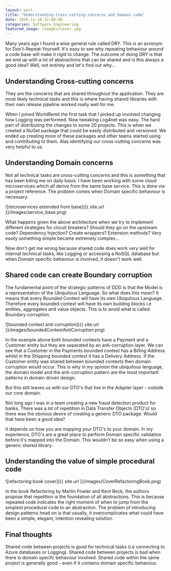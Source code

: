 ```yaml
---
layout: post
title: "Understanding Cross-cutting concerns and Domain code"
date: 2016-11-10 12:00:00
categories: Software_Engineering
featured_image: /images/cover.jpg
---
```


Many years ago I found a wise general rule called DRY. This is an acronym for Don't-Repeat-Yourself. It's easy to see why repeating behaviour around a code base will make it rigid to change. The outcome of doing DRY is that we end up with a lot of abstractions that can be shared and is this always a good idea? Well, not entirely and let's find out why...

## Understanding Cross-cutting concerns

They are the concerns that are shared throughout the application. They are most likely technical tasks and this is where having shared libraries with their own release pipeline worked really well for me.

When I joined WorldRemit the first task that I picked up involved changing how Logging was performed. Now tweaking Log4net was easy. The hard part of distributing the changes to some 20 projects. This is when we created a NuGet package that could be easily distributed and versioned. We ended up creating more of these packages and other teams started using and contributing to them. Alas identifying our cross-cutting concerns was very helpful to us.

## Understanding Domain concerns

Not all technical tasks are cross-cutting concerns and this is something that has been biting me on daily basis. I have been working with some cloud microservices which all derive from the same base service. This is done via a project reference. The problem comes when Domain specific behaviour is necessary. 

![microservices extended from base]({{ site.url }}/images/service_base.png)

What happens given the above architecture when we try to implement different strategies for circuit breakers? Should they go on the upstream code? Dependency Injection? Create wrappers? Extension methods? Very easily something simple became extremely complex...

Now don't get me wrong because shared code does work very well for internal technical tasks, like Logging or accessing a NoSQL database but when Domain specific behaviour is involved, it doesn't work well.

## Shared code can create Boundary corruption

The fundamental point of the strategic patterns of DDD is that the Model is a representation of the Ubiquitous Language. So what does this mean? It means that every Bounded Context will have its own Ubiquitous Language. Therefore every bounded context will have its own building blocks i.e entities, aggregates and value objects. This is to avoid what is called Boundary corruption.

![bounded context anti corruption]({{ site.url }}/images/boundedContextAntiCorruption.png)

In the example above both bounded contexts have a Payment and a Customer entity but they are separated by an anti-corruption layer. We can see that a Customer in the Payments bounded context has a Billing Address whilst in the Shipping bounded context it has a Delivery Address. If the Customer entity was shared between bounded contexts then domain corruption would occur. This is why in my opinion the ubiquitous language, the domain model and the anti-corruption pattern are the most important patterns in domain driven design.

But this still leaves us with our DTO's that live in the Adapter layer - outside our core domain.

Not long ago I was in a team creating a new fraud detection product for banks. There was a lot of repetition in Data Transfer Objects (DTO's) so there was the obvious desire of creating a generic DTO package. Would that have been a good idea?

It depends on how you are mapping your DTO's to your domain. In my experience, DTO's are a great place to perform Domain specific validation before it's mapped into the Domain. This wouldn't be so easy when using a generic shared library.

## Understanding the value of simple procedural code

![refactoring book cover]({{ site.url }}/images/CoverRefactoringBook.png)

In the book Refactoring by Martin Fowler and Kent Beck, the authors propose that repetition is the foundation of all abstractions. This is because repeated code indicates the right moment of when to jump from the simplest procedural code to an abstraction. The problem of introducing design patterns head on is that usually, it overcomplicates what could have been a simple, elegant, intention revealing solution.

## Final thoughts

Shared code between projects is good for technical tasks (i.e connecting to Azure databases or Logging). Shared code between projects is bad when there is domain specifc behaviour involved. Shared code within the same project is generally good - even if it contains domain specific behaviour.
